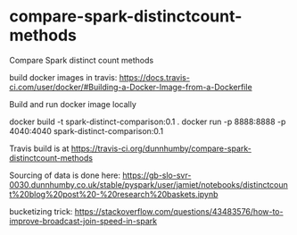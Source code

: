 # compare-spark-distinctcount-methods
Compare Spark distinct count methods

build docker images in travis: https://docs.travis-ci.com/user/docker/#Building-a-Docker-Image-from-a-Dockerfile

Build and run docker image locally

docker build -t spark-distinct-comparison:0.1 .
docker run -p 8888:8888 -p 4040:4040 spark-distinct-comparison:0.1

Travis build is at https://travis-ci.org/dunnhumby/compare-spark-distinctcount-methods

Sourcing of data is done here: https://gb-slo-svr-0030.dunnhumby.co.uk/stable/pyspark/user/jamiet/notebooks/distinctcount%20blog%20post%20-%20research%20baskets.ipynb

bucketizing trick: https://stackoverflow.com/questions/43483576/how-to-improve-broadcast-join-speed-in-spark
